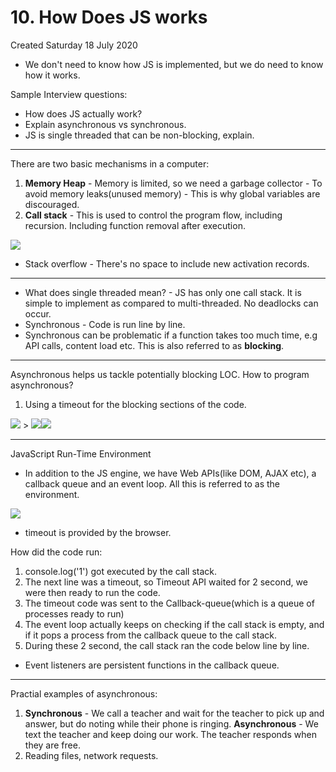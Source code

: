 # 10. How Does JS works
Created Saturday 18 July 2020


* We don't need to know how JS is implemented, but we do need to know how it works.


Sample Interview questions:

* How does JS actually work?
* Explain asynchronous vs synchronous.
* JS is single threaded that can be non-blocking, explain.



*****

There are two basic mechanisms in a computer:

1. **Memory Heap** - Memory is limited, so we need a garbage collector - To avoid memory leaks(unused memory) - This is why global variables are discouraged.
2. **Call stack** - This is used to control the program flow, including recursion. Including function removal after execution.

![](pasted_image%2014.png)

* Stack overflow - There's no space to include new activation records.


*****


* What does single threaded mean? - JS has only one call stack. It is simple to implement as compared to multi-threaded. No deadlocks can occur.
* Synchronous - Code is run line by line. 
* Synchronous can be problematic if a function takes too much time, e.g API calls, content load etc. This is also referred to as **blocking**.


*****

Asynchronous helps us tackle potentially blocking LOC.
How to program asynchronous?

1. Using a timeout for the blocking sections of the code.

![](pasted_image001%2011.png) > ![](pasted_image002%205.png)![](pasted_image003%204.png)

*****

JavaScript Run-Time Environment

* In addition to the JS engine, we have Web APIs(like DOM, AJAX etc), a callback queue and an event loop. All this is referred to as the environment.

![](pasted_image004%201.png)

* timeout is provided by the browser.

How did the code run:

1. console.log('1') got executed by the call stack.
2. The next line was a timeout, so Timeout API waited for 2 second, we were then ready to run the code.
3. The timeout code was sent to the Callback-queue(which is a queue of processes ready to run)
4. The event loop actually keeps on checking if the call stack is empty, and if it pops a process from the callback queue to the call stack.
5. During these 2 second, the call stack ran the code below line by line.



* Event listeners are persistent functions in the callback queue.


*****

Practial examples of asynchronous:

1. **Synchronous** - We call a teacher and wait for the teacher to pick up and answer, but do noting while their phone is ringing. **Asynchronous** - We text the teacher and keep doing our work. The teacher responds when they are free.
2. Reading files, network requests.


